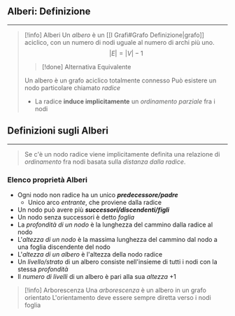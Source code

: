 ## Alberi: Definizione
---
>[!info] Alberi
>Un *albero* è un [[I Grafi#Grafo Definizione|grafo]] aciclico, con un numero di nodi uguale al numero di archi più uno.
>$$\left| E \right| = \left| V \right|-1  $$
>>[!done] Alternativa Equivalente
>
>Un albero è un grafo aciclico totalmente connesso
>Può esistere un nodo particolare chiamato *radice*
>- La radice **induce implicitamente** un *ordinamento parziale* fra i nodi

## Definizioni sugli Alberi
---
> Se c'è un nodo radice viene implicitamente definita una relazione di *ordinamento* fra nodi basata sulla *distanza dalla radice*.

### Elenco proprietà Alberi
- Ogni nodo non radice ha un unico ***predecessore/padre***
	- Unico arco *entrante*, che proviene dalla radice
- Un nodo può avere più ***successori/discendenti/figli***
- Un nodo senza successori è detto *foglia*
- La *profondità di un nodo* è la lunghezza del cammino dalla radice al nodo
- L'*altezza di un nodo* è la massima lunghezza del cammino dal nodo a una foglia discendente del nodo
- L'*altezza di un albero* è l'altezza della nodo radice
- Un *livello/strato* di un albero consiste nell'insieme di tutti i nodi con la stessa *profondità*
- Il *numero di livelli* di un albero è pari alla sua *altezza* +1

>[!info] Arborescenza
>Una *arborescenza* è un albero in un grafo orientato
>L'orientamento deve essere sempre diretta verso i nodi foglia
